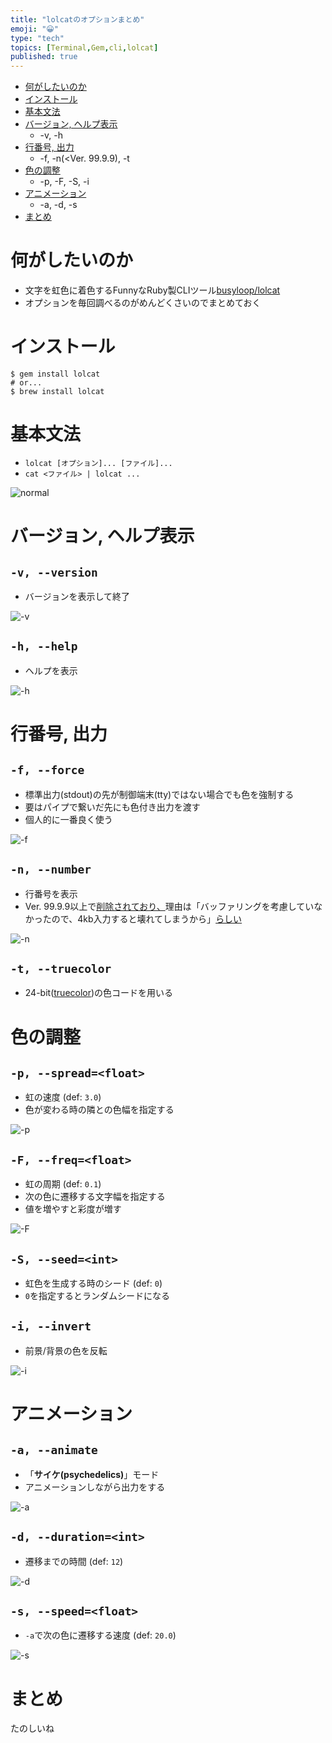 ```yaml
---
title: "lolcatのオプションまとめ"
emoji: "😀"
type: "tech"
topics: [Terminal,Gem,cli,lolcat]
published: true
---
```

- [何がしたいのか](#何がしたいのか)
- [インストール](#インストール)
- [基本文法](#基本文法)
- [バージョン, ヘルプ表示](#バージョン-ヘルプ表示)
  - -v, -h 
- [行番号, 出力](#行番号-出力)
  - -f, -n(<Ver. 99.9.9), -t
- [色の調整](#色の調整)
  - -p, -F, -S, -i
- [アニメーション](#アニメーション)
  - -a, -d, -s 
- [まとめ](#まとめ)

# 何がしたいのか
- 文字を虹色に着色するFunnyなRuby製CLIツール[busyloop/lolcat](https://github.com/busyloop/lolcat)
- オプションを毎回調べるのがめんどくさいのでまとめておく

# インストール
```bash:Terminal
$ gem install lolcat
# or...
$ brew install lolcat
```

# 基本文法
  - `lolcat [オプション]... [ファイル]...`
  -  `cat <ファイル> | lolcat ...`

![normal](https://i.imgur.com/TbiAVoM.png)

# バージョン, ヘルプ表示
## `-v, --version`
- バージョンを表示して終了

![-v](https://i.imgur.com/lWk0Qc0.png)
## `-h, --help`
- ヘルプを表示

![-h](https://i.imgur.com/liK04bn.png)

# 行番号, 出力
## `-f, --force`
- 標準出力(stdout)の先が制御端末(tty)ではない場合でも色を強制する
- 要はパイプで繋いだ先にも色付き出力を渡す
- 個人的に一番良く使う

![-f](https://i.imgur.com/Ho9M9c2.png)
## `-n, --number`
- 行番号を表示
- Ver. 99.9.9以上で[削除されており、](https://github.com/busyloop/lolcat/commit/2074d47238520f44931bd0204947f6acdc489f7a)理由は「バッファリングを考慮していなかったので、4kb入力すると壊れてしまうから」[らしい](https://github.com/busyloop/lolcat/issues/77)

![-n](https://i.imgur.com/qaqqePc.png)

## `-t, --truecolor`
- 24-bit([truecolor](https://www.weblio.jp/content/TrueColor))の色コードを用いる

# 色の調整
## `-p, --spread=<float>`
- 虹の速度 (def: `3.0`)
- 色が変わる時の隣との色幅を指定する

![-p](https://i.imgur.com/kb2X9Mx.png)
## `-F, --freq=<float>`
- 虹の周期 (def: `0.1`)
- 次の色に遷移する文字幅を指定する
- 値を増やすと彩度が増す

![-F](https://i.imgur.com/SmoFPZV.png)
## `-S, --seed=<int>`
- 虹色を生成する時のシード (def: `0`)
- `0`を指定するとランダムシードになる

## `-i, --invert`
- 前景/背景の色を反転

![-i](https://i.imgur.com/p5KHQ4d.png)

# アニメーション
## `-a, --animate`
- 「**サイケ(psychedelics)**」モード
- アニメーションしながら出力をする

![-a](https://i.imgur.com/C7txSyp.gif)
## `-d, --duration=<int>`
- 遷移までの時間 (def: `12`)

![-d](https://i.imgur.com/3iyPVwV.gif)
## `-s, --speed=<float>`
- `-a`で次の色に遷移する速度 (def: `20.0`)

![-s](https://i.imgur.com/ATC3WaO.gif)

# まとめ
たのしいね

